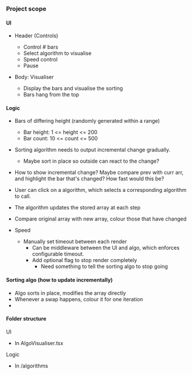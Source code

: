 ### Project scope

#### UI

- Header (Controls)

  - Control # bars
  - Select algorithm to visualise
  - Speed control
  - Pause

- Body: Visualiser
  - Display the bars and visualise the sorting
  - Bars hang from the top

#### Logic

- Bars of differing height (randomly generated within a range)
  - Bar height: 1 <= height <= 200
  - Bar count: 10 <= count <= 500
- Sorting algorithm needs to output incremental change gradually.
  - Maybe sort in place so outside can react to the change?
- How to show incremental change? Maybe compare prev with curr arr, and
  highlight the bar that's changed? How fast would this be?

- User can click on a algorithm, which selects a corresponding algorithm to call.
- The algorithm updates the stored array at each step
- Compare original array with new array, colour those that have changed

- Speed
  - Manually set timeout between each render
    - Can be middleware between the UI and algo, which enforces configurable
      timeout.
    - Add optional flag to stop render completely
      - Need something to tell the sorting algo to stop going


#### Sorting algo (how to update incrementally)
- Algo sorts in place, modifies the array directly
- Whenever a swap happens, colour it for one iteration
- 


#### Folder structure

UI

- In AlgoVisualiser.tsx

Logic

- In /algorithms
